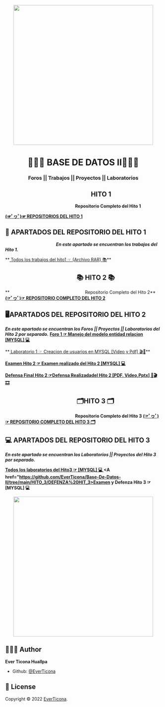 <p align="center">
    <img src="https://media-exp1.licdn.com/dms/image/C561BAQFrP_YXcoihlg/company-background_10000/0/1638398713944?e=1667397600&v=beta&t=6RZxwdolTVF6ASqgQWuVAnmgG1R-E5gMv4IJ83gjtzg" width="450">
</p>

<h1 align="center"> 👨🏽‍💻​ BASE DE DATOS II👨🏽‍💻​ </h1>

<h3 align="center">Foros || Trabajos || Proyectos || Laboratorios </h3>

## ⠀⠀⠀⠀⠀⠀⠀⠀⠀⠀⠀⠀⠀⠀⠀⠀⠀⠀HITO 1 

**⠀⠀⠀⠀⠀⠀⠀⠀⠀⠀⠀⠀⠀⠀⠀⠀⠀⠀⠀⠀⠀⠀Repositorio Completo del Hito 1**

<A href="https://github.com/EverTicona/Base-De-Datos-II"> **(☞ﾟヮﾟ)☞ REPOSITORIOS DEL HITO 1**  </A>


## 🚀 APARTADOS DEL REPOSITORIO DEL HITO 1

***⠀⠀⠀⠀⠀⠀⠀⠀⠀⠀⠀⠀⠀⠀⠀⠀En este apartado se encuentran los trabajos del Hito 1.***

<p> **<A href="https://github.com/EverTicona/Base-De-Datos-II/tree/main/HITO1"> Todos los trabajos del hito1 ☞   (Archivo RAR) 📚​</A>**
</p>


## ⠀⠀⠀⠀⠀⠀⠀⠀⠀⠀⠀⠀⠀⠀⠀📚  HITO 2 📚

** ⠀⠀⠀⠀⠀⠀⠀⠀⠀ ⠀⠀⠀⠀⠀⠀⠀⠀⠀⠀⠀⠀⠀⠀Repositorio Completo del Hito 2**
<A href="https://github.com/edssonivver/BASE-DE-DATOS-1/tree/main/Hito_2"> **(☞ﾟヮﾟ)☞ REPOSITORIO COMPLETO DEL HITO 2**  </A>

## ​🖥️​ APARTADOS DEL REPOSITORIO DEL HITO 2

***En este apartado se encuentran los Foros || Proyectos || Laboratorios del Hito 2 por separado.***
**<A href=""> Foro 1 ☞   Manejo del modelo entidad relacion [MYSQL] 💻 </A>**
<p> **<A href=""> Laboratorio 1 ☞ Creacion de usuarios en MYSQL [Video y Pdf] 🎬​📙​</A>**

**<A href="">Examen Hito 2 ☞ Examen realizado del Hito 2 [MYSQL] 💻</A>**

**<A href="">Defensa Final Hito 2 ☞Defensa Realizadadel Hito 2 [PDF, Video,Pptx] ​📙​🎬 🎞️​</A>**
</p>


## ⠀⠀⠀⠀⠀⠀⠀⠀⠀⠀⠀⠀⠀⠀⠀🗂️​ HITO 3 🗂️​

**⠀⠀⠀⠀⠀⠀⠀⠀⠀⠀⠀⠀⠀⠀⠀⠀⠀⠀⠀⠀⠀⠀Repositorio Completo del Hito 3**
<A href="https://github.com/EverTicona/Base-De-Datos-II/tree/main/HITO_3"> **(☞ﾟヮﾟ)☞ REPOSITORIO COMPLETO DEL HITO 3 🗂️​**  </A>

## ​💻​​ APARTADOS DEL REPOSITORIO DEL HITO 3
***En este apartado se encuentran los Laboratorios || Proyectos del Hito 3 por separado.***

**<A href="https://github.com/EverTicona/Base-De-Datos-II/blob/main/HITO_3/LAB_H3.sql"> Todos los laboratorios del Hito3  ☞ [MYSQL] 💻 </A>**
**<A href="https://github.com/EverTicona/Base-De-Datos-II/tree/main/HITO_3/DEFENZA%20HIT_3>Examen y Defenza Hito 3 ☞[MYSQL] 💻</A>**
</p>


<p align="center">
    <img src="https://scontent.flpb3-1.fna.fbcdn.net/v/t1.6435-9/133708002_797144540841330_6313812444331227945_n.jpg?_nc_cat=100&ccb=1-7&_nc_sid=8bfeb9&_nc_ohc=Bhe76SIkx7cAX_8b0d_&_nc_ht=scontent.flpb3-1.fna&oh=00_AT9HiIhMf1AAA_D0JB08nohpWq1sEHQduFx0e_hjjpQ8eQ&oe=637ECD2D" width="450">
</p>


## 🧑🏻‍💻 Author

**Ever Ticona Huallpa**
- Github: [@EverTicona](https://github.com/EverTiconar)

## 📝 License

Copyright © 2022 [EverTicona](https://github.com/EverTiconar).
